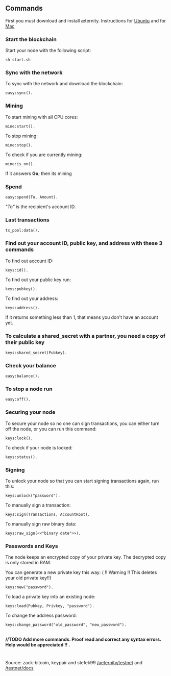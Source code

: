 ## Commands

First you must download and install æternity. Instructions for [Ubuntu](Troubleshooting#for-ubuntu) and for [Mac](Troubleshooting#for-mac)  

### Start the blockchain
Start your node with the following script:

`sh start.sh`

### Sync with the network
To sync with the network and download the blockchain:

`easy:sync().`

### Mining
To start mining with all CPU cores:

`mine:start().`

To stop mining:

`mine:stop().`

To check if you are currently mining:

`mine:is_on().`

If it answers **Go**; then its mining

### Spend

`easy:spend(To, Amount).`

_"To"_ is the recipient's account ID.

### Last transactions

`tx_pool:data().`

### Find out your account ID, public key, and address with these 3 commands
To find out account ID:

`keys:id().`

To find out your public key run:

`keys:pubkey().`

To find out your address:

`keys:address().`

If it returns something less than 1, that means you don't have an account yet.

### To calculate a shared_secret with a partner, you need a copy of their public key

`keys:shared_secret(Pubkey).`

### Check your balance

`easy:balance().`

### To stop a node run

`easy:off().`

### Securing your node

To secure your node so no one can sign transactions, you can either turn off the node, or you can run this command:

`keys:lock().`

To check if your node is locked:

`keys:status().`

### Signing

To unlock your node so that you can start signing transactions again, run this:

`keys:unlock("password").`

To manually sign a transaction:

`keys:sign(Transactions, AccountRoot).`

To manually sign raw binary data:

`keys:raw_sign(<<"binary date">>).`

### Passwords and Keys

The node keeps an encrypted copy of your private key. The decrypted copy is only stored in RAM.                        

You can generate a new private key this way: ( !! Warning !!  This deletes your old private key!!)

`keys:new("password").`

To load a private key into an existing node:

`keys:load(Pubkey, Privkey, "password").`

To change the address password:

`keys:change_password("old_password", "new_password").`


## 


## 

 **//TODO  Add more commands. Proof read and correct any syntax errors.   Help would be appreciated !! .**

# 

Source: zack-bitcoin, keypair and stefek99 [/aeternity/testnet](https://github.com/aeternity/testnet/blob/master/README.md) and [/testnet/docs](https://github.com/aeternity/testnet/blob/master/docs/keys.md)



